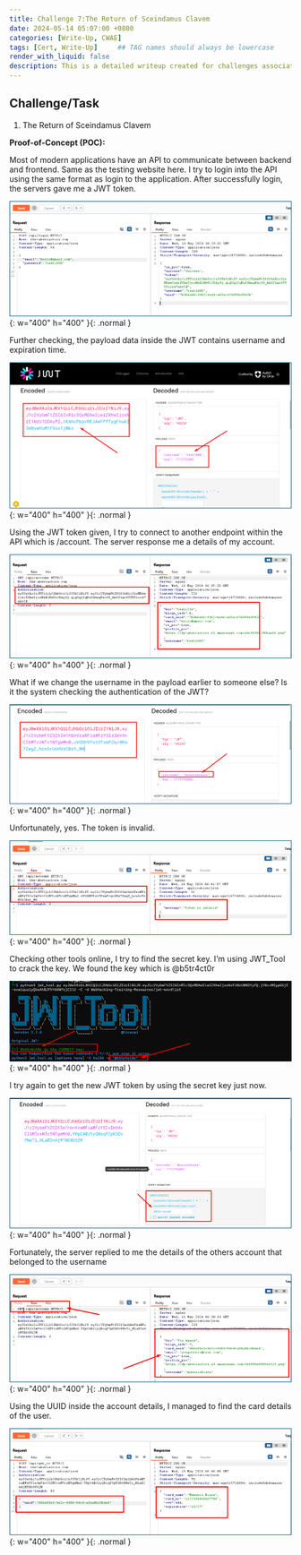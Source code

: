 ```yaml
---
title: Challenge 7:The Return of Sceindamus Clavem
date: 2024-05-14 05:07:00 +0800
categories: [Write-Up, CWAE]
tags: [Cert, Write-Up]     ## TAG names should always be lowercase
render_with_liquid: false
description: This is a detailed writeup created for challenges associated with the Certified Web AppSecurity Expert (CWAE) certification. 
---
```


## Challenge/Task

1. The Return of Sceindamus Clavem

**Proof-of-Concept (POC):**

Most of modern applications have an API to communicate between backend and frontend. Same as the testing website here. I try to login into the API using the same format as login to the application. After successfully login, the servers gave me a JWT token. 

![POC-otb](/img/cwae/rsc1.png){: w="400" h="400" }{: .normal }

Further checking, the payload data inside the JWT contains username and expiration time.

![POC-otb](/img/cwae/rsc2.png){: w="400" h="400" }{: .normal }

Using the JWT token given, I try to connect to another endpoint within the API which is /account. The server response me a details of my account.

![POC-otb](/img/cwae/rsc3.png){: w="400" h="400" }{: .normal }

What if we change the username in the payload earlier to someone else? Is it the system checking the authentication of the JWT?

![POC-otb](/img/cwae/rsc4.png){: w="400" h="400" }{: .normal }

Unfortunately, yes. The token is invalid.

![POC-otb](/img/cwae/rsc5.png){: w="400" h="400" }{: .normal }

Checking other tools online, I try to find the secret key. I’m using JWT_Tool to crack the key. We found the key which is @b5tr4ct0r

![POC-otb](/img/cwae/rsc6.png){: w="400" h="400" }{: .normal }

I try again to get the new JWT token by using the secret key just now. 

![POC-otb](/img/cwae/rsc7.png){: w="400" h="400" }{: .normal }

Fortunately, the server replied to me the details of the others account that belonged to the username

![POC-otb](/img/cwae/rsc8.png){: w="400" h="400" }{: .normal }

Using the UUID inside the account details, I managed to find the card details of the user.

![POC-otb](/img/cwae/rsc9.png){: w="400" h="400" }{: .normal }